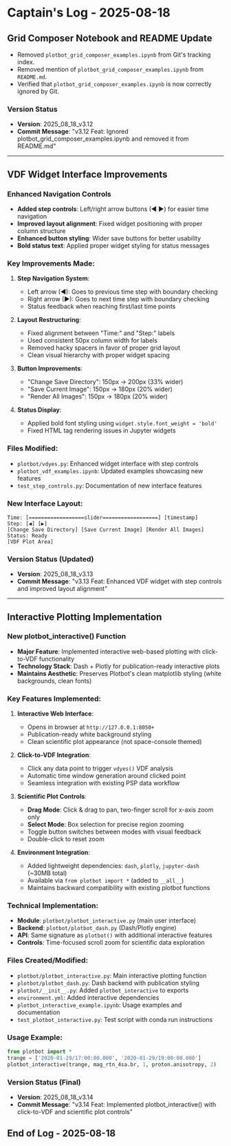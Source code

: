 # Captain's Log - 2025-08-18

## Grid Composer Notebook and README Update

- Removed `plotbot_grid_composer_examples.ipynb` from Git's tracking index.
- Removed mention of `plotbot_grid_composer_examples.ipynb` from `README.md`.
- Verified that `plotbot_grid_composer_examples.ipynb` is now correctly ignored by Git.

### Version Status
- **Version**: 2025_08_18_v3.12
- **Commit Message**: "v3.12 Feat: Ignored plotbot_grid_composer_examples.ipynb and removed it from README.md"

---

## VDF Widget Interface Improvements

### Enhanced Navigation Controls
- **Added step controls**: Left/right arrow buttons (◀ ▶) for easier time navigation
- **Improved layout alignment**: Fixed widget positioning with proper column structure
- **Enhanced button styling**: Wider save buttons for better usability
- **Bold status text**: Applied proper widget styling for status messages

### Key Improvements Made:
1. **Step Navigation System**:
   - Left arrow (◀): Goes to previous time step with boundary checking
   - Right arrow (▶): Goes to next time step with boundary checking
   - Status feedback when reaching first/last time points

2. **Layout Restructuring**:
   - Fixed alignment between "Time:" and "Step:" labels
   - Used consistent 50px column width for labels
   - Removed hacky spacers in favor of proper grid layout
   - Clean visual hierarchy with proper widget spacing

3. **Button Improvements**:
   - "Change Save Directory": 150px → 200px (33% wider)
   - "Save Current Image": 150px → 180px (20% wider)  
   - "Render All Images": 150px → 180px (20% wider)

4. **Status Display**:
   - Applied bold font styling using `widget.style.font_weight = 'bold'`
   - Fixed HTML tag rendering issues in Jupyter widgets

### Files Modified:
- `plotbot/vdyes.py`: Enhanced widget interface with step controls
- `plotbot_vdf_examples.ipynb`: Updated examples showcasing new features
- `test_step_controls.py`: Documentation of new interface features

### New Interface Layout:
```
Time: [==================slider==================] [timestamp]
Step: [◀] [▶]                                      
[Change Save Directory] [Save Current Image] [Render All Images]
Status: Ready                                      
[VDF Plot Area]
```

### Version Status (Updated)
- **Version**: 2025_08_18_v3.13
- **Commit Message**: "v3.13 Feat: Enhanced VDF widget with step controls and improved layout alignment"

---

## Interactive Plotting Implementation

### New plotbot_interactive() Function
- **Major Feature**: Implemented interactive web-based plotting with click-to-VDF functionality
- **Technology Stack**: Dash + Plotly for publication-ready interactive plots
- **Maintains Aesthetic**: Preserves Plotbot's clean matplotlib styling (white backgrounds, clean fonts)

### Key Features Implemented:
1. **Interactive Web Interface**:
   - Opens in browser at `http://127.0.0.1:8050+`
   - Publication-ready white background styling
   - Clean scientific plot appearance (not space-console themed)

2. **Click-to-VDF Integration**:
   - Click any data point to trigger `vdyes()` VDF analysis
   - Automatic time window generation around clicked point
   - Seamless integration with existing PSP data workflow

3. **Scientific Plot Controls**:
   - **Drag Mode**: Click & drag to pan, two-finger scroll for x-axis zoom only
   - **Select Mode**: Box selection for precise region zooming
   - Toggle button switches between modes with visual feedback
   - Double-click to reset zoom

4. **Environment Integration**:
   - Added lightweight dependencies: `dash`, `plotly`, `jupyter-dash` (~30MB total)
   - Available via `from plotbot import *` (added to `__all__`)
   - Maintains backward compatibility with existing plotbot functions

### Technical Implementation:
- **Module**: `plotbot/plotbot_interactive.py` (main user interface)
- **Backend**: `plotbot/plotbot_dash.py` (Dash/Plotly engine)
- **API**: Same signature as `plotbot()` with additional interactive features
- **Controls**: Time-focused scroll zoom for scientific data exploration

### Files Created/Modified:
- `plotbot/plotbot_interactive.py`: Main interactive plotting function
- `plotbot/plotbot_dash.py`: Dash backend with publication styling
- `plotbot/__init__.py`: Added `plotbot_interactive` to exports
- `environment.yml`: Added interactive dependencies
- `plotbot_interactive_example.ipynb`: Usage examples and documentation
- `test_plotbot_interactive.py`: Test script with conda run instructions

### Usage Example:
```python
from plotbot import *
trange = ['2020-01-29/17:00:00.000', '2020-01-29/19:00:00.000']
plotbot_interactive(trange, mag_rtn_4sa.br, 1, proton.anisotropy, 2)
```

### Version Status (Final)
- **Version**: 2025_08_18_v3.14
- **Commit Message**: "v3.14 Feat: Implemented plotbot_interactive() with click-to-VDF and scientific plot controls"

## End of Log - 2025-08-18
